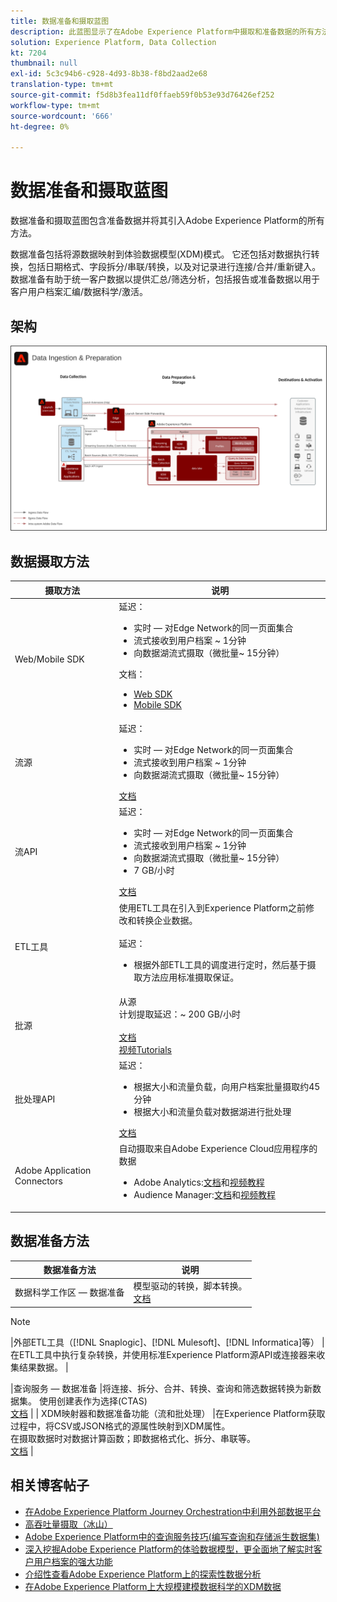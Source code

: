 ```yaml
---
title: 数据准备和摄取蓝图
description: 此蓝图显示了在Adobe Experience Platform中摄取和准备数据的所有方法。
solution: Experience Platform, Data Collection
kt: 7204
thumbnail: null
exl-id: 5c3c94b6-c928-4d93-8b38-f8bd2aad2e68
translation-type: tm+mt
source-git-commit: f5d8b3fea11df0ffaeb59f0b53e93d76426ef252
workflow-type: tm+mt
source-wordcount: '666'
ht-degree: 0%

---
```


# 数据准备和摄取蓝图

数据准备和摄取蓝图包含准备数据并将其引入Adobe Experience Platform的所有方法。

数据准备包括将源数据映射到体验数据模型(XDM)模式。 它还包括对数据执行转换，包括日期格式、字段拆分/串联/转换，以及对记录进行连接/合并/重新键入。 数据准备有助于统一客户数据以提供汇总/筛选分析，包括报告或准备数据以用于客户用户档案汇编/数据科学/激活。

## 架构

<img src="assets/dataingest.svg" alt="数据准备和摄取蓝图的参考体系结构" style="border:1px solid #4a4a4a" />

## 数据摄取方法

| 摄取方法 | 说明 |
|------------------------------|-----------------------------------------------------------------------------------------------------------------------------------------------------------------------------------------------------------------------------------------------------------------------------------------------------------------------------------------------------------------------------------------------------------------------------------------|
| Web/Mobile SDK | 延迟：<ul><li>实时 — 对Edge Network的同一页面集合</li><li>流式接收到用户档案 ~ 1分钟</li><li>向数据湖流式摄取（微批量~ 15分钟）</ul>文档： <ul><li>[Web SDK](https://experienceleague.corp.adobe.com/docs/web-sdk.html)</li><li>[Mobile SDK](https://experienceleague.adobe.com/docs/mobile.html?lang=en)</li></ul> |
| 流源 | 延迟：<ul><li>实时 — 对Edge Network的同一页面集合</li><li>流式接收到用户档案 ~ 1分钟</li><li>向数据湖流式摄取（微批量~ 15分钟）</li></ul>[文档](https://experienceleague.adobe.com/docs/experience-platform/sources/home.html?lang=en#connectors) |
| 流API | 延迟：<ul><li>实时 — 对Edge Network的同一页面集合</li><li>流式接收到用户档案 ~ 1分钟</li><li>向数据湖流式摄取（微批量~ 15分钟）</li><li>7 GB/小时</li></ul>[文档](https://experienceleague.adobe.com/docs/experience-platform/ingestion/streaming/overview.html?lang=en#what-can-you-do-with-streaming-ingestion%3F) |
| ETL工具 | 使用ETL工具在引入到Experience Platform之前修改和转换企业数据。<br><br>延迟：<ul><li>根据外部ETL工具的调度进行定时，然后基于摄取方法应用标准摄取保证。</li></ul> |
| 批源 | 从源<br>计划提取延迟：~ 200 GB/小时<br><br>[文档](https://experienceleague.adobe.com/docs/experience-platform/sources/home.html?lang=en#connectors)<br>[视频Tutorials](https://experienceleague.adobe.com/docs/platform-learn/tutorials/sources/overview.html) |
| 批处理API | 延迟：<ul><li>根据大小和流量负载，向用户档案批量摄取约45分钟</li><li>根据大小和流量负载对数据湖进行批处理</li></ul>[文档](https://experienceleague.adobe.com/docs/experience-platform/ingestion/batch/overview.html?lang=en#batch) |
| Adobe Application Connectors | 自动摄取来自Adobe Experience Cloud应用程序的数据<ul><li>Adobe Analytics:[文档](https://experienceleague.adobe.com/docs/experience-platform/sources/connectors/adobe-applications/analytics.html?lang=en#connectors)和[视频教程](https://experienceleague.adobe.com/docs/platform-learn/tutorials/sources/ingest-data-from-adobe-analytics.html)</li><li>Audience Manager:[文档](https://experienceleague.adobe.com/docs/experience-platform/sources/connectors/adobe-applications/audience-manager.html?lang=en#connectors)和[视频教程](https://experienceleague.adobe.com/docs/platform-learn/tutorials/sources/ingest-data-from-aam.html)</li></ul> |


## 数据准备方法

| 数据准备方法 | 说明 |
|------------------------------------------------------------|------------------------------------------------------------------------------------------------------------------------------------------------------------------------------------------------------------------------------------------------------------------------------------------------|
| 数据科学工作区 — 数据准备 | 模型驱动的转换，脚本转换。<br>[文档](https://experienceleague.adobe.com/docs/experience-platform/data-science-workspace/home.html?lang=en) |
>[!NOTE]
>
>|外部ETL工具（[!DNL Snaplogic]、[!DNL Mulesoft]、[!DNL Informatica]等） |在ETL工具中执行复杂转换，并使用标准Experience Platform源API或连接器来收集结果数据。                                                                                                                                                               |

|查询服务 — 数据准备                                  |将连接、拆分、合并、转换、查询和筛选数据转换为新数据集。 使用创建表作为选择(CTAS)<br>[文档](https://experienceleague.adobe.com/docs/experience-platform/query/home.html?lang=en#sql)                                                                       |
| XDM映射器和数据准备功能（流和批处理）     |在Experience Platform获取过程中，将CSV或JSON格式的源属性映射到XDM属性。<br>在摄取数据时对数据计算函数；即数据格式化、拆分、串联等。<br>[文档](https://experienceleague.adobe.com/docs/experience-platform/data-prep/home.html?lang=en) |

## 相关博客帖子

* [在Adobe Experience Platform Journey Orchestration中利用外部数据平台](https://medium.com/adobetech/leveraging-external-data-platforms-in-adobe-experience-platform-journey-orchestration-54fc6134fe17?source=your_stories_page-------------------------------------)
* [高吞吐量摄取（冰山）](https://medium.com/adobetech/high-throughput-ingestion-with-iceberg-ccf7877a413f?source=your_stories_page-------------------------------------)
* [Adobe Experience Platform中的查询服务技巧(编写查询和存储派生数据集)](https://medium.com/adobetech/query-service-tricks-in-adobe-experience-platform-writing-queries-and-storing-derived-datasets-eaee0d6d683e?source=your_stories_page-------------------------------------)
* [深入挖掘Adobe Experience Platform的体验数据模型，更全面地了解实时客户用户档案的强大功能](https://medium.com/adobetech/digging-into-adobe-experience-platforms-experience-data-model-to-more-fully-understand-the-power-3e109271e04f?source=your_stories_page-------------------------------------)
* [介绍性查看Adobe Experience Platform上的探索性数据分析](https://medium.com/adobetech/an-introductory-look-at-exploratory-data-analysis-on-adobe-experience-platform-1bfce7501d9a?source=your_stories_page-------------------------------------)
* [在Adobe Experience Platform上大规模建模数据科学的XDM数据](https://medium.com/adobetech/modeling-xdm-data-for-data-science-at-scale-on-adobe-experience-platform-222bb2a6dbf7?source=your_stories_page-------------------------------------)
